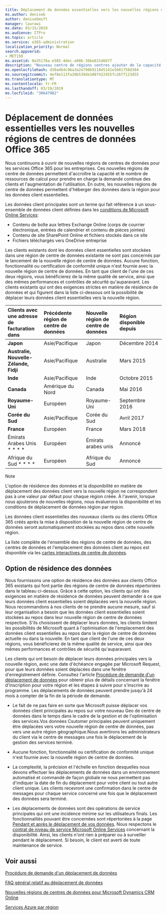 ```yaml
---
title: Déplacement de données essentielles vers les nouvelles régions de centres de données Office 365
ms.author: deniseb
author: denisebmsft
manager: laurawi
ms.date: 03/15/2019
ms.audience: ITPro
ms.topic: article
ms.service: o365-administration
localization_priority: Normal
search.appverid:
- MET150
ms.assetid: 0a35176a-e585-4dec-a90b-36be8314667f
description: "Nouveau centre de régions centres ajouter de la capacité et des ressources de calcul pour prendre en charge notre demande de client et sa croissance d'utilisation en cours. En outre, les nouvelles régions de centre de données permettent d'héberger des données dans la région pour les données client essentielles. Le terme « données client essentielles » fait référence à un sous-ensemble de données client définies dans les conditions d'utilisation de Microsoft Online Services : Exchange Onlinecontenu de la boîte aux lettres (corps de courrier électronique, entrées de calendrier et contenu de pièces jointes), SharePoint Onlinecontenu du site et fichiers stockés dans ce site, ainsi que fichiers téléchargés vers OneDrive Entreprise."
ms.openlocfilehash: d30ad64c96a3a2e790b911845141e1601758d384
ms.sourcegitcommit: 4ef8e113fa20b539de1087422455fc26ff123d55
ms.translationtype: MT
ms.contentlocale: fr-FR
ms.lasthandoff: 03/19/2019
ms.locfileid: "30647982"
---
```

# <a name="moving-core-data-to-new-office-365-datacenter-geos"></a>Déplacement de données essentielles vers les nouvelles régions de centres de données Office 365

Nous continuons à ouvrir de nouvelles régions de centres de données pour les services Office 365 pour les entreprises. Ces nouvelles régions de centre de données permettent d'accroître la capacité et le nombre de ressources de calcul pour prendre en charge la demande continue des clients et l'augmentation de l'utilisation. En outre, les nouvelles régions de centre de données permettent d'héberger des données dans la région pour les données client essentielles. 

Les données client principales sont un terme qui fait référence à un sous-ensemble de données client définies dans les [conditions de Microsoft Online Services](https://go.microsoft.com/fwlink/p/?LinkID=249048): 
- Contenu de boîte aux lettres Exchange Online (corps de courrier électronique, entrées de calendrier et contenu de pièces jointes)
- Contenu de site SharePoint Online et fichiers stockés dans ce site
- Fichiers téléchargés vers OneDrive entreprise 
  
Les clients existants dont les données client essentielles sont stockées dans une région de centre de données existante ne sont pas concernés par le lancement de la nouvelle région de centre de données. Aucune fonction, fonctionnalité ou certification de conformité unique n'est fournie avec la nouvelle région de centre de données. En tant que client de l'une de ces deux régions, vous bénéficierez de la même qualité de service, ainsi que des mêmes performances et contrôles de sécurité qu'auparavant. Les clients existants qui ont des exigences strictes en matière de résidence de données et qui figurent dans la liste ci-dessous ont la possibilité de déplacer leurs données client essentielles vers la nouvelle région.
  
|****Clients avec une adresse de facturation dans****|****Précédente région de centre de données****|****Nouvelle région de centre de données****|****Région disponible depuis****|
|:-----|:-----|:-----|:-----|
|****Japon****| Asie/Pacifique | Japon | Décembre 2014 |
|****Australie, Nouvelle-Zélande, Fidji****| Asie/Pacifique | Australie | Mars 2015 |
|****Inde****| Asie/Pacifique | Inde | Octobre 2015 |
|****Canada****| Amérique du Nord | Canada | Mai 2016 |
|****Royaume-Uni****| Européen | Royaume-Uni | Septembre 2016 |
|****Corée du Sud****| Asie/Pacifique | Corée du Sud | Avril 2017 |
|****France****| Européen | France | Mars 2018 |
|Émirats Arabes Unis * * * *| Européen | Émirats arabes unis | Annoncé |
|Afrique du Sud * * * *| Européen | Afrique du Sud | Annoncé |
   
> [!NOTE]
> L'option de résidence des données et la disponibilité en matière de déplacement des données client vers la nouvelle région ne correspondent pas à une valeur par défaut pour chaque région créée. À l'avenir, lorsque nous ajouterons de nouvelles régions, nous évaluerons la disponibilité et les conditions de déplacement de données région par région. 
  
Les données client essentielles des nouveaux clients ou des clients Office 365 créés après la mise à disposition de la nouvelle région de centre de données seront automatiquement stockées au repos dans cette nouvelle région.
  
La liste complète de l'ensemble des régions de centre de données, des centres de données et l'emplacement des données client au repos est disponible via les [cartes interactives de centre de données](https://office.com/datamaps). 
  
## <a name="data-residency-option"></a>Option de résidence des données

Nous fournissons une option de résidence des données aux clients Office 365 existants qui font partie des régions de centre de données répertoriées dans le tableau ci-dessus. Grâce à cette option, les clients qui ont des exigences en matière de résidence de données peuvent demander à ce que leurs données client essentielles soient déplacées vers la nouvelle région. Nous recommandons à nos clients de ne prendre aucune mesure, sauf si leur organisation a besoin que les données client essentielles soient stockées au repos dans leur nouvelle région de centre de données respective. S'ils choisissent de déplacer leurs données, les clients limitent les possibilités de Microsoft quant à l'optimisation de l'emplacement des données client essentielles au repos dans la région de centre de données actuelle ou dans la nouvelle. En tant que client de l'une de ces deux régions, vous bénéficierez de la même qualité de service, ainsi que des mêmes performances et contrôles de sécurité qu'auparavant.
  
Les clients qui ont besoin de déplacer leurs données principales vers la nouvelle région, avec une date d'échéance engagée par Microsoft Request, pour que leurs données soient déplacées dans une fenêtre d'enregistrement définie.  Consultez l'article [Procédure de demande d'un déplacement de données](request-your-data-move.md) pour obtenir plus de détails concernant la fenêtre d'inscription pour votre région et les étapes à suivre pour s'inscrire au programme.  Les déplacements de données peuvent prendre jusqu'à 24 mois à compter de la fin de la période de demande.

- Le fait de ne pas faire en sorte que Microsoft puisse déplacer vos données client principales au repos sur votre nouveau Geo de centre de données dans le temps dans le cadre de la gestion et de l'optimisation des services.Vos données Csutomer principales peuvent uniquement être déplacées vers votre nouvelle région de centre de données, pas vers une autre région géographique.Nous avertirons les administrateurs du client via le centre de messages une fois le déplacement de la gestion des services terminé.
   
- Aucune fonction, fonctionnalité ou certification de conformité unique n'est fournie avec la nouvelle région de centre de données.
    
- La complexité, la précision et l'échelle en fonction desquelles nous devons effectuer les déplacements de données dans un environnement automatisé et commandé de façon globale ne nous permettent pas d'indiquer la date de fin du déplacement pour votre client ou tout autre client unique. Les clients recevront une confirmation dans le centre de messages pour chaque service concerné une fois que le déplacement des données sera terminé. 
    
- Les déplacements de données sont des opérations de service principales qui ont une incidence minime sur les utilisateurs finals. Les fonctionnalités pouvant être concernées sont répertoriées à la page [Pendant et après le déplacement de vos données](during-and-after-your-data-move.md). Nous respectons le [contrat de niveau de service Microsoft Online Services](https://go.microsoft.com/fwlink/p/?LinkId=523897) concernant la disponibilité. Ainsi, les clients n'ont rien à préparer ou à surveiller pendant le déplacement. Si besoin, le client est averti de toute maintenance de service. 
    
## <a name="related-topics"></a>Voir aussi 
 
[Procédure de demande d'un déplacement de données](request-your-data-move.md)
    
[FAQ général relatif au déplacement de données](data-move-faq.md)
  
[Nouvelles régions de centres de données pour Microsoft Dynamics CRM Online](https://go.microsoft.com/fwlink/p/?Linkid=615924)
  
[Services Azure par région](https://azure.microsoft.com/en-us/regions/)
